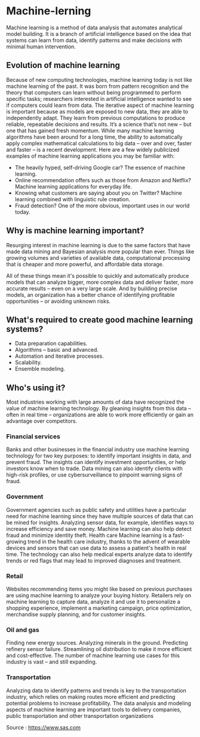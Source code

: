 # Machine-lerning

Machine learning is a method of data analysis that automates analytical model building. It is a branch of artificial intelligence based on the idea that systems can learn from data, identify patterns and make decisions with minimal human intervention.

##  Evolution of machine learning

Because of new computing technologies, machine learning today is not like machine learning of the past. It was born from pattern recognition and the theory that computers can learn without being programmed to perform specific tasks; researchers interested in artificial intelligence wanted to see if computers could learn from data. The iterative aspect of machine learning is important because as models are exposed to new data, they are able to independently adapt. They learn from previous computations to produce reliable, repeatable decisions and results. It’s a science that’s not new – but one that has gained fresh momentum.
While many machine learning algorithms have been around for a long time, the ability to automatically apply complex mathematical calculations to big data – over and over, faster and faster – is a recent development. Here are a few widely publicized examples of machine learning applications you may be familiar with:

* The heavily hyped, self-driving Google car? The essence of machine learning.
* Online recommendation offers such as those from Amazon and Netflix? Machine learning applications for everyday life.
* Knowing what customers are saying about you on Twitter? Machine learning combined with linguistic rule creation.
* Fraud detection? One of the more obvious, important uses in our world today.

##  Why is machine learning important?

Resurging interest in machine learning is due to the same factors that have made data mining and Bayesian analysis more popular than ever. Things like growing volumes and varieties of available data, computational processing that is cheaper and more powerful, and affordable data storage.

All of these things mean it's possible to quickly and automatically produce models that can analyze bigger, more complex data and deliver faster, more accurate results – even on a very large scale. And by building precise models, an organization has a better chance of identifying profitable opportunities – or avoiding unknown risks. 

##  What's required to create good machine learning systems?

* Data preparation capabilities.
* Algorithms – basic and advanced.
* Automation and iterative processes.
* Scalability.
* Ensemble modeling.

## Who's using it?

Most industries working with large amounts of data have recognized the value of machine learning technology. By gleaning insights from this data – often in real time – organizations are able to work more efficiently or gain an advantage over competitors.

### Financial services

Banks and other businesses in the financial industry use machine learning technology for two key purposes: to identify important insights in data, and prevent fraud. The insights can identify investment opportunities, or help investors know when to trade. Data mining can also identify clients with high-risk profiles, or use cybersurveillance to pinpoint warning signs of fraud.

### Government

Government agencies such as public safety and utilities have a particular need for machine learning since they have multiple sources of data that can be mined for insights. Analyzing sensor data, for example, identifies ways to increase efficiency and save money. Machine learning can also help detect fraud and minimize identity theft.
Health care
Machine learning is a fast-growing trend in the health care industry, thanks to the advent of wearable devices and sensors that can use data to assess a patient's health in real time. The technology can also help medical experts analyze data to identify trends or red flags that may lead to improved diagnoses and treatment. 

### Retail

Websites recommending items you might like based on previous purchases are using machine learning to analyze your buying history.  Retailers rely on machine learning to capture data, analyze it and use it to personalize a shopping experience, implement a marketing campaign, price optimization, merchandise supply planning, and for customer insights.   

### Oil and gas

Finding new energy sources. Analyzing minerals in the ground. Predicting refinery sensor failure. Streamlining oil distribution to make it more efficient and cost-effective. The number of machine learning use cases for this industry is vast – and still expanding.

### Transportation

Analyzing data to identify patterns and trends is key to the transportation industry, which relies on making routes more efficient and predicting potential problems to increase profitability. The data analysis and modeling aspects of machine learning are important tools to delivery companies, public transportation and other transportation organizations


Source : https://www.sas.com
